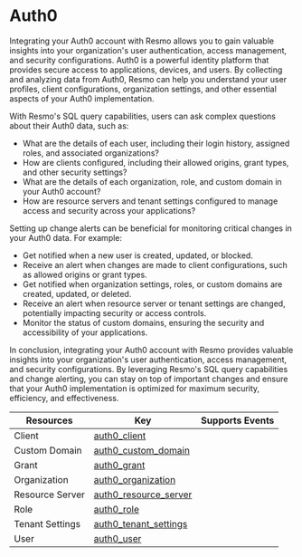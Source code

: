 Auth0
=====
Integrating your Auth0 account with Resmo allows you to gain valuable insights into your organization's user authentication, access management, and security configurations. Auth0 is a powerful identity platform that provides secure access to applications, devices, and users. By collecting and analyzing data from Auth0, Resmo can help you understand your user profiles, client configurations, organization settings, and other essential aspects of your Auth0 implementation.

With Resmo's SQL query capabilities, users can ask complex questions about their Auth0 data, such as:

* What are the details of each user, including their login history, assigned roles, and associated organizations?
* How are clients configured, including their allowed origins, grant types, and other security settings?
* What are the details of each organization, role, and custom domain in your Auth0 account?
* How are resource servers and tenant settings configured to manage access and security across your applications?

Setting up change alerts can be beneficial for monitoring critical changes in your Auth0 data. For example:

* Get notified when a new user is created, updated, or blocked.
* Receive an alert when changes are made to client configurations, such as allowed origins or grant types.
* Get notified when organization settings, roles, or custom domains are created, updated, or deleted.
* Receive an alert when resource server or tenant settings are changed, potentially impacting security or access controls.
* Monitor the status of custom domains, ensuring the security and accessibility of your applications.

In conclusion, integrating your Auth0 account with Resmo provides valuable insights into your organization's user authentication, access management, and security configurations. By leveraging Resmo's SQL query capabilities and change alerting, you can stay on top of important changes and ensure that your Auth0 implementation is optimized for maximum security, efficiency, and effectiveness.

| **Resources**   | **Key**                                               | **Supports Events** |
| --------------- | ----------------------------------------------------- | ------------------- |
| Client          | [auth0\_client](auth0\_client.md)                     |                     |
| Custom Domain   | [auth0\_custom\_domain](auth0\_custom\_domain.md)     |                     |
| Grant           | [auth0\_grant](auth0\_grant.md)                       |                     |
| Organization    | [auth0\_organization](auth0\_organization.md)         |                     |
| Resource Server | [auth0\_resource\_server](auth0\_resource\_server.md) |                     |
| Role            | [auth0\_role](auth0\_role.md)                         |                     |
| Tenant Settings | [auth0\_tenant\_settings](auth0\_tenant\_settings.md) |                     |
| User            | [auth0\_user](auth0\_user.md)                         |                     |
